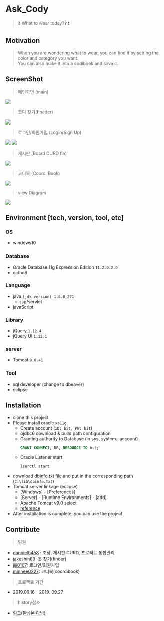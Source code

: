 # Ask_Cody 
> :question: What to wear today?:question: :exclamation:

## Motivation
>  When you are wondering what to wear, you can find it by setting the color and category you want.   
> You can also make it into a codibook and save it.


## ScreenShot
> 메인화면 (main)

<img src="./README_img/1.png"></img>

> 코디 찾기(fineder)

<img src="./README_img/2.png"></img>

> 로그인/회원가입 (Login/Sign Up)

<img src="./README_img/3.png"></img>
<img src="./README_img/4.png"></img>

> 게시판 (Board CURD fin)

<img src="./README_img/5.png"></img>

> 코디북 (Coordi Book)

<img src="./README_img/6.png"></img>

> view Diagram

<img src="./README_img/8.PNG"></img>

## Environment [tech, version, tool, etc]
### OS
- windows10

### Database
- Oracle Database 11g Expression Edition `11.2.0.2.0`
- ojdbc6

### Language
- java `(jdk version) 1.8.0_271`
    - jsp/servlet
- javaScript

### Library
- jQuery `1.12.4`
- jQuery UI `1.12.1`

### server
- Tomcat `9.0.41`

### Tool
- sql developer (change to dbeaver)
- eclipse

## Installation
- clone this project
- Please install oracle `xe11g`
    - Create account (`ID: bit, PW: bit`)
    - ojdbc6 download & build path configuration
    - Granting authority to Database (in sys, system.. account)
        ```sql
        GRANT CONNECT, DB, RESOURCE TO bit;
        ```
    - Oracle Listener start
        ```cmd
        lsnrctl start
        ```
- download [dbinfo.txt file](https://github.com/minhee0327/Ask_Cody/blob/master/dbinfo.txt) and put in the corresponding path (`C:\lib\dbinfo.txt`)
- Tomcat server linkage (eclipse)
    - [Windows] - [Preferences]
    - [Server] - [Runtime Environments] - [add]
    - Apache Tomcat v9.0 select
    - [reference](https://all-record.tistory.com/49)
- After installation is complete, you can use the project.

## Contribute
> 팀원
- [danniel0458](https://github.com/daniel0458) : 조장, 게시판 CURD, 프로젝트 통합관리
- [jakeshin89](https://github.com/jakeshin89): 옷 찾기(finder)
- [jiji0107](https://github.com/jiji0107): 로그인/회원가입
- [minhee0327](https://github.com/minhee0327/): 코디북(coordibook)

> 프로젝트 기간
- 2019.09.16 - 2019. 09.27

> history참조
- [링크(완성본 아님)](https://github.com/daniel0458/team2project)

